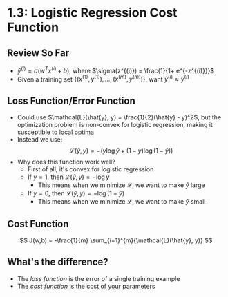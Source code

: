 # 1.3: Logistic Regression Cost Function

## Review So Far
- $\hat{y}^{(i)} = \sigma(w^T x^{(i)} + b)$, where $\sigma(z^{(i)}) = \frac{1}{1+ e^{-z^{(i)}}}$
- Given a training set $\{(x^{(1)}, y^{(1)}), ... , (x^{(m)}, y^{(m)})\}$,
want $\hat{y}^{(i)} \approx y^{(i)}$

## Loss Function/Error Function
- Could use $\mathcal{L}(\hat{y}, y) = \frac{1}{2}(\hat{y} - y)^2$, but the optimization problem is non-convex for logistic regression, making it susceptible to local optima
- Instead we use:
$$ \mathcal{L}(\hat{y}, y) = - \big(y \log{\hat{y}} + (1-y)\log{(1-\hat{y})}\big) $$
- Why does this function work well?
  - First of all, it's convex for logistic regression
  - If $y=1$, then $\mathcal{L}(\hat{y}, y) = -\log{\hat{y}}$
    - This means when we minimize $\mathcal{L}$, we want to make $\hat{y}$ large
  - If $y=0$, then $\mathcal{L}(\hat{y}, y) = -\log{(1-\hat{y})}$
    - This means when we minimize $\mathcal{L}$, we want to make $\hat{y}$ small

## Cost Function
$$ J(w,b) = -\frac{1}{m} \sum_{i=1}^{m}{\mathcal{L}(\hat{y}, y)} $$


## What's the difference?
- The *loss function* is the error of a single training example
- The *cost function* is the cost of your parameters
